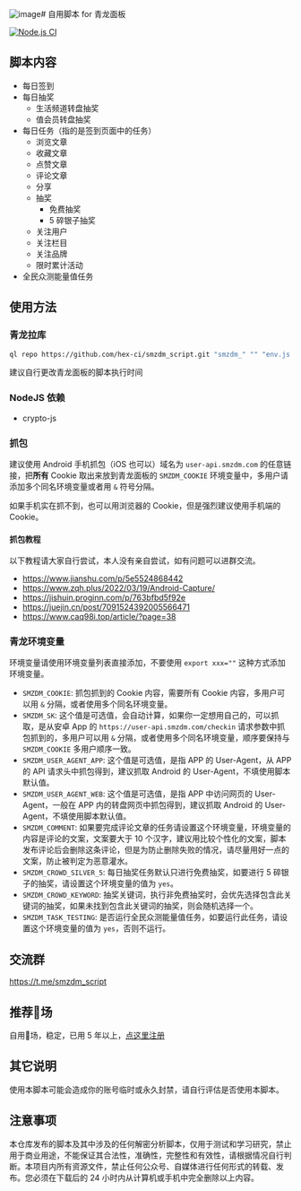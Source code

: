 ![image](https://github.com/hex-ci/smzdm_script/assets/13709/d51b99ed-978f-4b3e-b667-80a5dea6b4c8)# 自用脚本 for 青龙面板

[![Node.js CI](https://github.com/hex-ci/smzdm_script/actions/workflows/node.js.yml/badge.svg)](https://github.com/hex-ci/smzdm_script/actions/workflows/node.js.yml)

## 脚本内容

* 每日签到
* 每日抽奖
  * 生活频道转盘抽奖
  * 值会员转盘抽奖
* 每日任务（指的是签到页面中的任务）
  * 浏览文章
  * 收藏文章
  * 点赞文章
  * 评论文章
  * 分享
  * 抽奖
    * 免费抽奖
    * 5 碎银子抽奖
  * 关注用户
  * 关注栏目
  * 关注品牌
  * 限时累计活动
* 全民众测能量值任务

## 使用方法

### 青龙拉库

```bash
ql repo https://github.com/hex-ci/smzdm_script.git "smzdm_" "" "env.js|bot.js|sendNotify.js|library_" "main"
```

建议自行更改青龙面板的脚本执行时间

### NodeJS 依赖

* crypto-js

### 抓包

建议使用 Android 手机抓包（iOS 也可以）域名为 `user-api.smzdm.com` 的任意链接，把**所有** Cookie 取出来放到青龙面板的 `SMZDM_COOKIE` 环境变量中，多用户请添加多个同名环境变量或者用 `&` 符号分隔。

如果手机实在抓不到，也可以用浏览器的 Cookie，但是强烈建议使用手机端的 Cookie。

#### 抓包教程

以下教程请大家自行尝试，本人没有亲自尝试，如有问题可以进群交流。

* https://www.jianshu.com/p/5e5524868442
* https://www.zqh.plus/2022/03/19/Android-Capture/
* https://jishuin.proginn.com/p/763bfbd5f92e
* https://juejin.cn/post/7091524392005566471
* https://www.caq98i.top/article/?page=38

### 青龙环境变量

环境变量请使用环境变量列表直接添加，不要使用 `export xxx=""` 这种方式添加环境变量。

* `SMZDM_COOKIE`: 抓包抓到的 Cookie 内容，需要所有 Cookie 内容，多用户可以用 `&` 分隔，或者使用多个同名环境变量。
* `SMZDM_SK`: 这个值是可选值，会自动计算，如果你一定想用自己的，可以抓取，是从安卓 App 的 `https://user-api.smzdm.com/checkin` 请求参数中抓包抓到的，多用户可以用 `&` 分隔，或者使用多个同名环境变量，顺序要保持与 `SMZDM_COOKIE` 多用户顺序一致。
* `SMZDM_USER_AGENT_APP`: 这个值是可选值，是指 APP 的 User-Agent，从 APP 的 API 请求头中抓包得到，建议抓取 Android 的 User-Agent，不填使用脚本默认值。
* `SMZDM_USER_AGENT_WEB`: 这个值是可选值，是指 APP 中访问网页的 User-Agent，一般在 APP 内的转盘网页中抓包得到，建议抓取 Android 的 User-Agent，不填使用脚本默认值。
* `SMZDM_COMMENT`: 如果要完成评论文章的任务请设置这个环境变量，环境变量的内容是评论的文案，文案要大于 10 个汉字，建议用比较个性化的文案，脚本发布评论后会删除这条评论，但是为防止删除失败的情况，请尽量用好一点的文案，防止被判定为恶意灌水。
* `SMZDM_CROWD_SILVER_5`: 每日抽奖任务默认只进行免费抽奖，如要进行 5 碎银子的抽奖，请设置这个环境变量的值为 `yes`。
* `SMZDM_CROWD_KEYWORD`: 抽奖关键词，执行非免费抽奖时，会优先选择包含此关键词的抽奖，如果未找到包含此关键词的抽奖，则会随机选择一个。
* `SMZDM_TASK_TESTING`: 是否运行全民众测能量值任务，如要运行此任务，请设置这个环境变量的值为 `yes`，否则不运行。

## 交流群

https://t.me/smzdm_script

## 推荐🐔场

自用🐔场，稳定，已用 5 年以上，[点这里注册](https://www.easyfastcloud.com/#/register?code=RpZdsM6U)

## 其它说明

使用本脚本可能会造成你的账号临时或永久封禁，请自行评估是否使用本脚本。

## 注意事项

本仓库发布的脚本及其中涉及的任何解密分析脚本，仅用于测试和学习研究，禁止用于商业用途，不能保证其合法性，准确性，完整性和有效性，请根据情况自行判断。本项目内所有资源文件，禁止任何公众号、自媒体进行任何形式的转载、发布。您必须在下载后的 24 小时内从计算机或手机中完全删除以上内容。
